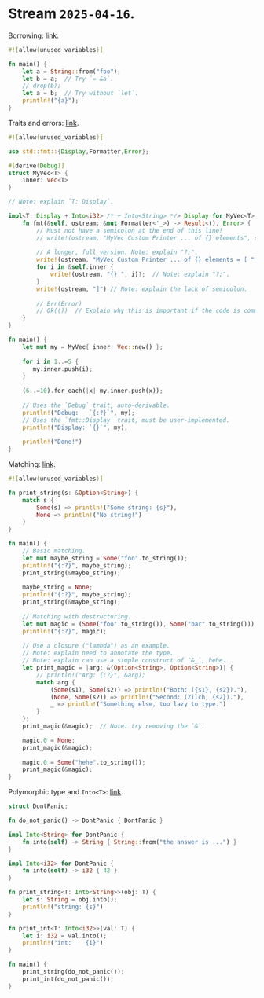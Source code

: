 # Stream `2025-04-16`.

Borrowing: [link](https://play.rust-lang.org/?version=stable&mode=debug&edition=2024&gist=b6a03016573eb140f81827fe849bb466).

```rust
#![allow(unused_variables)]

fn main() {
    let a = String::from("foo");
    let b = a;  // Try `= &a`.
    // drop(b);
    let a = b;  // Try without `let`.
    println!("{a}");
}
```

Traits and errors: [link](https://play.rust-lang.org/?version=stable&mode=debug&edition=2024&gist=30935e9e0a467349461350ffa99075ba).

```rust
#![allow(unused_variables)]

use std::fmt::{Display,Formatter,Error};

#[derive(Debug)]
struct MyVec<T> {
    inner: Vec<T>
}

// Note: explain `T: Display`.

impl<T: Display + Into<i32> /* + Into<String> */> Display for MyVec<T> {
    fn fmt(&self, ostream: &mut Formatter<'_>) -> Result<(), Error> {
        // Must not have a semicolon at the end of this line!
        // write!(ostream, "MyVec Custom Printer ... of {} elements", self.inner.len())
        
        // A longer, full version. Note: explain "?;".
        write!(ostream, "MyVec Custom Printer ... of {} elements = [ ", self.inner.len())?;
        for i in &self.inner {
            write!(ostream, "{} ", i)?;  // Note: explain "?;".
        }
        write!(ostream, "]") // Note: explain the lack of semicolon.
        
        // Err(Error)
        // Ok(())  // Explain why this is important if the code is commented out.
    }
}

fn main() {
    let mut my = MyVec{ inner: Vec::new() };
    
    for i in 1..=5 {
       my.inner.push(i);
    }
    
    (6..=10).for_each(|x| my.inner.push(x));
    
    // Uses the `Debug` trait, auto-derivable.
    println!("Debug:   `{:?}`", my);
    // Uses the `fmt::Display` trait, must be user-implemented.
    println!("Display: `{}`", my);
    
    println!("Done!")
}
```

Matching: [link](https://play.rust-lang.org/?version=stable&mode=debug&edition=2024&gist=cd4da27c5fb79ad3405f07131d60d275).

```rust
#![allow(unused_variables)]

fn print_string(s: &Option<String>) {
    match s {
        Some(s) => println!("Some string: {s}"),
        None => println!("No string!")
    }
}

fn main() {
    // Basic matching.
    let mut maybe_string = Some("foo".to_string());
    println!("{:?}", maybe_string);
    print_string(&maybe_string);
    
    maybe_string = None;
    println!("{:?}", maybe_string);
    print_string(&maybe_string);
    
    // Matching with destructuring.
    let mut magic = (Some("foo".to_string()), Some("bar".to_string()));
    println!("{:?}", magic);
    
    // Use a closure ("lambda") as an example.
    // Note: explain need to annotate the type.
    // Note: explain can use a simple construct of `&_`, hehe.
    let print_magic = |arg: &(Option<String>, Option<String>)| {
        // println!("Arg: {:?}", &arg);
        match arg {
            (Some(s1), Some(s2)) => println!("Both: ({s1}, {s2})."),
            (None, Some(s2)) => println!("Second: (Zilch, {s2})."),
            _ => println!("Something else, too lazy to type.")
        }
    };
    print_magic(&magic);  // Note: try removing the `&`.

    magic.0 = None;
    print_magic(&magic);
    
    magic.0 = Some("hehe".to_string());
    print_magic(&magic);
}
```

Polymorphic type and `Into<T>`: [link](https://play.rust-lang.org/?version=stable&mode=debug&edition=2024&gist=70746dda53fe77e47ea1c8f68e6ef169).

```rust
struct DontPanic;

fn do_not_panic() -> DontPanic { DontPanic }

impl Into<String> for DontPanic {
    fn into(self) -> String { String::from("the answer is ...") }
}

impl Into<i32> for DontPanic {
    fn into(self) -> i32 { 42 }
}

fn print_string<T: Into<String>>(obj: T) {
    let s: String = obj.into();
    println!("string: {s}")
}

fn print_int<T: Into<i32>>(val: T) {
    let i: i32 = val.into();
    println!("int:    {i}")
}

fn main() {
    print_string(do_not_panic());
    print_int(do_not_panic());
}
```
